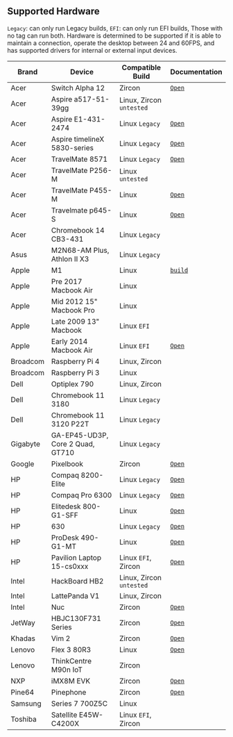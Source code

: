 ## Supported Hardware

`Legacy`: can only run Legacy builds, `EFI`: can only run EFI builds, Those with no tag can run both. Hardware is determined to be supported if it is able to maintain a connection, operate the desktop between 24 and 60FPS, and has supported drivers for internal or external input devices.

<table>
<thead>
<tr>
<th>Brand</th>
<th>Device</th>
<th>Compatible Build</th>
<th>Documentation</th>
</tr>
</thead>
<tbody>
<tr>
<td>Acer</td>
<td>Switch Alpha 12</td>
<td>Zircon</td>
<td><a href="https://fuchsia.dev/docs/development/hardware/acer12.md"><code>Open</code></a></td>
</tr>
<tr>
<td>Acer</td>
<td>Aspire a517-51-39gg</td>
<td>Linux, Zircon <code>untested</code></td>
</tr>
<tr>
<td>Acer</td>
<td>Aspire E1-431-2474</td>
<td>Linux <code>Legacy</code></td>
<td><a href="articles/hardware/acer/Aspire-E1-431-2474.md"><code>Open</code></a></td>
</tr>
<tr>
<td>Acer</td>
<td>Aspire timelineX 5830-series</td>
<td>Linux <code>Legacy</code></td>
<td><a href="articles/hardware/acer/Aspire-timelineX-5830-series.md"><code>Open</code></a></td>
</tr>
<tr>
<td>Acer</td>
<td>TravelMate 8571</td>
<td>Linux <code>Legacy</code></td>
<td><a href="articles/hardware/acer/TravelMate-8571.md"><code>Open</code></a></td>
</tr>
<tr>
<td>Acer</td>
<td>TravelMate P256-M</td>
<td>Linux <code>untested</code></td>
</tr>
<tr>
<td>Acer</td>
<td>TravelMate P455-M</td>
<td>Linux</td>
<td><a href="articles/hardware/acer/TravelMate-P455-M.md"><code>Open</code></a></td>
</tr>
<tr>
<td>Acer</td>
<td>Travelmate p645-S</td>
<td>Linux</td>
<td><a href="articles/hardware/acer/TravelMate-P645-S.md"><code>Open</code></a></td>
</tr>
<tr>
<td>Acer</td>
<td>Chromebook 14 CB3-431</td>
<td>Linux <code>Legacy</code></td>
</tr>
<tr>
<td>Asus</td>
<td>M2N68-AM Plus, Athlon II X3</td>
<td>Linux <code>Legacy</code></td>
</tr>
<tr>
<td>Apple</td>
<td>M1</td>
<td>Linux</td>
<td><a href="https://github.com/dahliaOS/buildroot/releases/tag/M1-210128"><code>build</code></a></td>
</tr>
<tr>
<td>Apple</td>
<td>Pre 2017 Macbook Air</td>
<td>Linux</td>
</tr>
<tr>
<td>Apple</td>
<td>Mid 2012 15&quot; Macbook Pro</td>
<td>Linux</td>
</tr>
<tr>
<td>Apple</td>
<td>Late 2009 13&quot; Macbook</td>
<td>Linux <code>EFI</code></td>
</tr>
<tr>
<td>Apple</td>
<td>Early 2014 Macbook Air</td>
<td>Linux <code>EFI</code></td>
<td><a href="articles/hardware/apple/Macbook-air-early-2014.md"><code>Open</code></a></td>
</tr>
<tr>
<td>Broadcom</td>
<td>Raspberry Pi 4</td>
<td>Linux, Zircon</td>
</tr>
<tr>
<td>Broadcom</td>
<td>Raspberry Pi 3</td>
<td>Linux</td>
</tr>
<tr>
<td>Dell</td>
<td>Optiplex 790</td>
<td>Linux, Zircon</td>
</tr>
<tr>
<td>Dell</td>
<td>Chromebook 11 3180</td>
<td>Linux <code>Legacy</code></td>
</tr>
<tr>
<td>Dell</td>
<td>Chromebook 11 3120 P22T</td>
<td>Linux <code>Legacy</code></td>
</tr>
<tr>
<td>Gigabyte</td>
<td>GA-EP45-UD3P, Core 2 Quad, GT710</td>
<td>Linux <code>Legacy</code></td>
</tr>
<tr>
<td>Google</td>
<td>Pixelbook</td>
<td>Zircon</td>
<td><a href="https://fuchsia.dev/docs/development/hardware/pixelbook.md"><code>Open</code></a></td>
</tr>
<tr>
<td>HP</td>
<td>Compaq 8200-Elite</td>
<td>Linux <code>Legacy</code></td>
<td><a href="articles/hardware/hp/Compaq-8200-Elite.md"><code>Open</code></a></td>
</tr>
<tr>
<td>HP</td>
<td>Compaq Pro 6300</td>
<td>Linux <code>Legacy</code></td>
<td><a href="articles/hardware/hp/Compaq-Pro-6300.md"><code>Open</code></a></td>
</tr>
<tr>
<td>HP</td>
<td>Elitedesk 800-G1-SFF</td>
<td>Linux</td>
<td><a href="articles/hardware/hp/Elitedesk-800-G1-SFF.md"><code>Open</code></a></td>
</tr>
<tr>
<td>HP</td>
<td>630</td>
<td>Linux <code>Legacy</code></td>
<td><a href="articles/hardware/hp/630.md"><code>Open</code></a></td>
</tr>
<tr>
<td>HP</td>
<td>ProDesk 490-G1-MT</td>
<td>Linux</td>
<td><a href="articles/hardware/hp/ProDesk-490-G1-MT.md"><code>Open</code></a></td>
</tr>
<tr>
<td>HP</td>
<td>Pavilion Laptop 15-cs0xxx</td>
<td>Linux <code>EFI</code>, Zircon</td>
<td><a href="articles/hardware/hp/Pavilion-Laptop-15-cs0xxx.md"><code>Open</code></a></td>
</tr>
<tr>
<td>Intel</td>
<td>HackBoard HB2</td>
<td>Linux, Zircon <code>untested</code></td>
</tr>
<tr>
<td>Intel</td>
<td>LattePanda V1</td>
<td>Linux, Zircon</td>
</tr>
<tr>
<td>Intel</td>
<td>Nuc</td>
<td>Zircon</td>
<td><a href="https://fuchsia.dev/docs/development/hardware/developing_on_nuc.md"><code>Open</code></a></td>
</tr>
<tr>
<td>JetWay</td>
<td>HBJC130F731 Series</td>
<td>Zircon</td>
<td><a href="https://fuchsia.dev/fuchsia-src/development/hardware/toulouse"><code>Open</code></a></td>
</tr>
<tr>
<td>Khadas</td>
<td>Vim 2</td>
<td>Zircon</td>
<td><a href="https://fuchsia.dev/docs/development/hardware/khadas-vim"><code>Open</code></a></td>
</tr>
<tr>
<td>Lenovo</td>
<td>Flex 3 80R3</td>
<td>Linux</td>
<td><a href="articles/hardware/lenovo/Flex-3-80R3.md"><code>Open</code></a></td>
</tr>
<tr>
<td>Lenovo</td>
<td>ThinkCentre M90n IoT</td>
<td>Zircon</td>
</tr>
<tr>
<td>NXP</td>
<td>iMX8M EVK</td>
<td>Zircon</td>
<td><a href="https://fuchsia.dev/fuchsia-src/development/hardware/imx8mevk"><code>Open</code></a></td>
</tr>
<tr>
<td>Pine64</td>
<td>Pinephone</td>
<td>Zircon</td>
<td><a href="articles/hardware/pine64/Pinephone.md"><code>Open</code></a></td>
</tr>
<tr>
<td>Samsung</td>
<td>Series 7 700Z5C</td>
<td>Linux</td>
</tr>
<tr>
<td>Toshiba</td>
<td>Satellite E45W-C4200X</td>
<td>Linux <code>EFI</code>, Zircon</td>
</tr>
</tbody>
</table>

